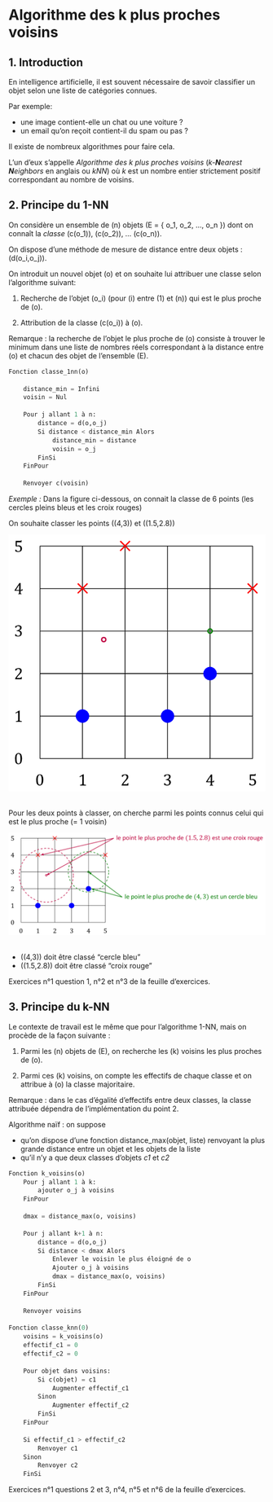 # Algorithme des k plus proches voisins

## 1\. Introduction

En intelligence artificielle, il est souvent nécessaire de savoir
classifier un objet selon une liste de catégories connues.

Par exemple:

  - une image contient-elle un chat ou une voiture ?
  - un email qu’on reçoit contient-il du spam ou pas ?

Il existe de nombreux algorithmes pour faire cela.

L’un d’eux s’appelle *Algorithme des k plus proches voisins*
(*k-**N**earest **N**eighbors* en anglais ou *kNN*) où *k* est un nombre
entier strictement positif correspondant au nombre de voisins.

## 2\. Principe du 1-NN

On considère un ensemble de \(n\) objets
\(E = \{ o_1, o_2, ..., o_n \}\) dont on connaît la *classe* \(c(o_1)\),
\(c(o_2)\), … \(c(o_n)\).

On dispose d’une méthode de mesure de distance entre deux objets :
\(d(o_i,o_j)\).

On introduit un nouvel objet \(o\) et on souhaite lui attribuer une
classe selon l’algorithme suivant:

1.  Recherche de l’objet \(o_i\) (pour \(i\) entre \(1\) et \(n\)) qui
    est le plus proche de \(o\).

2.  Attribution de la classe \(c(o_i)\) à \(o\).

Remarque : la recherche de l’objet le plus proche de \(o\) consiste à
trouver le minimum dans une liste de nombres réels correspondant à la
distance entre \(o\) et chacun des objet de l’ensemble \(E\).

``` python
Fonction classe_1nn(o)
    
    distance_min = Infini
    voisin = Nul

    Pour j allant 1 à n:
        distance = d(o,o_j)
        Si distance < distance_min Alors
            distance_min = distance
            voisin = o_j
        FinSi
    FinPour

    Renvoyer c(voisin)
```

*Exemple :* Dans la figure ci-dessous, on connait la classe de 6 points
(les cercles pleins bleus et les croix rouges)

On souhaite classer les points \((4,3)\) et \((1.5,2.8)\)

![Image](tikz/a8cb03bd44cad37e5d3f79e93f224bae5c08d56e.png) 

Pour les deux points à classer, on cherche parmi les points connus celui
qui est le plus proche (= 1 voisin)

![Image](tikz/b7ac012b90ae675a2fba53e20e7b46e07069f71c.png) 

  - \((4,3)\) doit être classé “cercle bleu”
  - \((1.5,2.8)\) doit être classé “croix rouge”

Exercices n°1 question 1, n°2 et n°3 de la feuille d’exercices.

## 3\. Principe du k-NN

Le contexte de travail est le même que pour l’algorithme 1-NN, mais on
procède de la façon suivante :

1.  Parmi les \(n\) objets de \(E\), on recherche les \(k\) voisins les
    plus proches de \(o\).

2.  Parmi ces \(k\) voisins, on compte les effectifs de chaque classe et
    on attribue à \(o\) la classe majoritaire.

Remarque : dans le cas d’égalité d’effectifs entre deux classes, la
classe attribuée dépendra de l’implémentation du point 2.

Algorithme naïf : on suppose

  - qu’on dispose d’une fonction distance\_max(objet, liste) renvoyant
    la plus grande distance entre un objet et les objets de la liste
  - qu’il n’y a que deux classes d’objets *c1* et *c2*

<!-- end list -->

``` python
Fonction k_voisins(o)
    Pour j allant 1 à k:
        ajouter o_j à voisins
    FinPour

    dmax = distance_max(o, voisins)

    Pour j allant k+1 à n:
        distance = d(o,o_j)
        Si distance < dmax Alors
            Enlever le voisin le plus éloigné de o
            Ajouter o_j à voisins
            dmax = distance_max(o, voisins)
        FinSi
    FinPour

    Renvoyer voisins

Fonction classe_knn(0)
    voisins = k_voisins(o)
    effectif_c1 = 0
    effectif_c2 = 0

    Pour objet dans voisins:
        Si c(objet) = c1
            Augmenter effectif_c1
        Sinon
            Augmenter effectif_c2
        FinSi
    FinPour

    Si effectif_c1 > effectif_c2
        Renvoyer c1
    Sinon
        Renvoyer c2
    FinSi
```

Exercices n°1 questions 2 et 3, n°4, n°5 et n°6 de la feuille
d’exercices.

